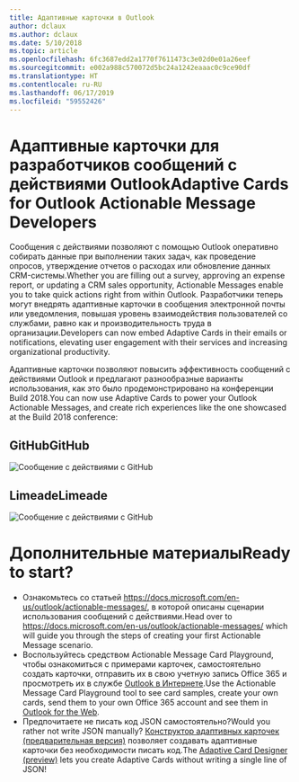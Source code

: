 ```yaml
---
title: Адаптивные карточки в Outlook
author: dclaux
ms.author: dclaux
ms.date: 5/10/2018
ms.topic: article
ms.openlocfilehash: 6fc3687edd2a1770f7611473c3e02d0e01a26eef
ms.sourcegitcommit: e002a988c570072d5bc24a1242eaaac0c9ce90df
ms.translationtype: HT
ms.contentlocale: ru-RU
ms.lasthandoff: 06/17/2019
ms.locfileid: "59552426"
---
```

# <a name="adaptive-cards-for-outlook-actionable-message-developers"></a><span data-ttu-id="e9e85-102">Адаптивные карточки для разработчиков сообщений с действиями Outlook</span><span class="sxs-lookup"><span data-stu-id="e9e85-102">Adaptive Cards for Outlook Actionable Message Developers</span></span>

<span data-ttu-id="e9e85-103">Сообщения с действиями позволяют с помощью Outlook оперативно собирать данные при выполнении таких задач, как проведение опросов, утверждение отчетов о расходах или обновление данных CRM-системы.</span><span class="sxs-lookup"><span data-stu-id="e9e85-103">Whether you are filling out a survey, approving an expense report, or updating a CRM sales opportunity, Actionable Messages enable you to take quick actions right from within Outlook.</span></span> <span data-ttu-id="e9e85-104">Разработчики теперь могут внедрять адаптивные карточки в сообщения электронной почты или уведомления, повышая уровень взаимодействия пользователей со службами, равно как и производительность труда в организации.</span><span class="sxs-lookup"><span data-stu-id="e9e85-104">Developers can now embed Adaptive Cards in their emails or notifications, elevating user engagement with their services and increasing organizational productivity.</span></span>

<span data-ttu-id="e9e85-105">Адаптивные карточки позволяют повысить эффективность сообщений с действиями Outlook и предлагают разнообразные варианты использования, как это было продемонстрировано на конференции Build 2018.</span><span class="sxs-lookup"><span data-stu-id="e9e85-105">You can now use Adaptive Cards to power your Outlook Actionable Messages, and create rich experiences like the one showcased at the Build 2018 conference:</span></span>

## <a name="github"></a><span data-ttu-id="e9e85-106">GitHub</span><span class="sxs-lookup"><span data-stu-id="e9e85-106">GitHub</span></span>
![Сообщение с действиями с GitHub](media/outlook/GitHub.png)

## <a name="limeade"></a><span data-ttu-id="e9e85-108">Limeade</span><span class="sxs-lookup"><span data-stu-id="e9e85-108">Limeade</span></span>
![Сообщение с действиями с GitHub](media/outlook/Limeade.jpg)


# <a name="ready-to-start"></a><span data-ttu-id="e9e85-110">Дополнительные материалы</span><span class="sxs-lookup"><span data-stu-id="e9e85-110">Ready to start?</span></span>

- <span data-ttu-id="e9e85-111">Ознакомьтесь со статьей https://docs.microsoft.com/en-us/outlook/actionable-messages/, в которой описаны сценарии использования сообщений с действиями.</span><span class="sxs-lookup"><span data-stu-id="e9e85-111">Head over to https://docs.microsoft.com/en-us/outlook/actionable-messages/ which will guide you through the steps of creating your first Actionable Message scenario.</span></span>
- <span data-ttu-id="e9e85-112">Воспользуйтесь средством Actionable Message Card Playground, чтобы ознакомиться с примерами карточек, самостоятельно создать карточки, отправить их в свою учетную запись Office 365 и просмотреть их в службе [Outlook в Интернете](https://outlook.office.com).</span><span class="sxs-lookup"><span data-stu-id="e9e85-112">Use the Actionable Message Card Playground tool to see card samples, create your own cards, send them to your own Office 365 account and see them in [Outlook for the Web](https://outlook.office.com).</span></span>
- <span data-ttu-id="e9e85-113">Предпочитаете не писать код JSON самостоятельно?</span><span class="sxs-lookup"><span data-stu-id="e9e85-113">Would you rather not write JSON manually?</span></span> <span data-ttu-id="e9e85-114">[Конструктор адаптивных карточек (предварительная версия)](https://acdesignerbeta.azurewebsites.net) позволяет создавать адаптивные карточки без необходимости писать код.</span><span class="sxs-lookup"><span data-stu-id="e9e85-114">The [Adaptive Card Designer (preview)](https://acdesignerbeta.azurewebsites.net) lets you create Adaptive Cards without writing a single line of JSON!</span></span>